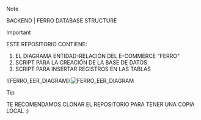 > [!NOTE]
> BACKEND | FERRO DATABASE STRUCTURE




>[!IMPORTANT]
> 
> ESTE REPOSITORIO CONTIENE:
> 1. EL DIAGRAMA ENTIDAD-RELACIÓN DEL E-COMMERCE "FERRO"
> 2. SCRIPT PARA LA CREACIÓN DE LA BASE DE DATOS
> 3. SCRIPT PARA INSERTAR REGISTROS EN LAS TABLAS

![FERRO_EER_DIAGRAM](![FERRO_EER_DIAGRAM](https://github.com/Cielciti97/Backend-DB-Ferro/assets/149416541/50671941-ae07-4872-9e44-022022099728)


> [!TIP]
> TE RECOMENDAMOS CLONAR EL REPOSITORIO PARA TENER UNA COPIA LOCAL :)
